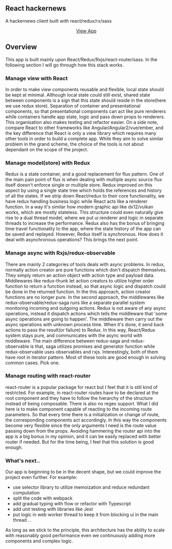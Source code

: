 ## React hackernews

A hackernews client built with react/redux/rx/sass


<p align="center">
  <a href="http://grave-digger-edward-54646.netlify.com/">View App</a>
</p>

## Overview

This app is built mainly upon React/Redux/Rxjs/react-router/sass. In the following section I will go through how this stack works.

### Manage view with React

In order to make view components reusable and flexible, local state should be kept at minimal. Although local state could still exist, shared state between components is a sign that this state should reside in the store(here we use redux store). Separation of container and presentational components, so that presentational components can act like pure renderers while containers handle app state, logic and pass down props to renderers. This organisation also makes testing and refactor easier.
On a side note, compare React to other frameworks like Angular/Angular2/vue/ember, and the key difference that React is only a view library which requires many other tools in order to build a complete app. While they aim to solve similar problem in the grand scheme, the choice of the tools is not about dependant on the scope of the project.

### Manage model(store) with Redux

Redux is a state container, and a good replacement for flux pattern. One of the main pain point of flux is when dealing with multiple async source flux itself doesn't enforce single or multiple store. Redux improved on this aspect by using a single state tree which holds the references and history of all the states. If we strip down React/redux to their core functionality, we have redux handling business logic while React acts like a renderer function. In a way it's similar how modern graphic api like dx12/vulkan works, which are mostly stateless. This structure could even naturally give rise to a dual thread model, where we put ui renderer and logic in separate threads to increase the performance. Redux also has the bonus of bringing time travel functionality to the app, where the state history of the app can be saved and replayed.  However, Redux itself is synchronous. How does it deal with asynchronous operations? This brings the next point.

### Manage async with Rxjs/redux-observable

There are mainly 2 categories of tools deals with async problems. In redux, normally action creator are pure functions which don't dispatch themselves. They simply return an action object with action type and payload data. Middlewares like redux-thunk let action creators to utilize higher order function to return a function instead, so that async logic and dispatch could be done in the returned function. In the this approach, action creator functions are no longer pure. In the second approach, the middlewares like redux-observable/redux-saga runs like a separate parallel system monitoring incoming and outgoing actions. Redux is not aware of any async operations, instead it dispatch actions which tells the middleware that 'some async operations are going to happen'. The middleware then carry out the async operations with unknown process time. When it's done, it send back actions to pass the result(or failure) to Redux. In this way, React/Redux system stays pure, and communicates with the async world with middleware. The main difference between redux-saga and redux-observable is that, saga utilizes promises and generator function while redux-observable uses observables and rxjs. Interestingly, both of them have root in iterator pattern. Most of these tools are good enough in solving common cases. Pick one.

### Manage routing with react-router

react-router is a popular package for react but I feel that it is still kind of restricted. For example, in react-router routes have to be declared at the root component and they have to follow the hierarchy of the structure instead of being composable. There is also no regex support. What I did here is to make component capable of reacting to the incoming route parameters. So that every time there is a initialization or change of route, the corresponding  components act accordingly. In this way the components become very flexible since the only arguments I need is the route value passing down from the props. Avoiding hammering the router api into the app is a big bonus in my opinion, and it can be easily replaced with better router if needed. But for the time being, I feel that this solution is good enough.

### What's next..

Our app is beginning to be in the decent shape, but we could improve the project even further. For example:
* use selector library to utilize memoization and reduce redundant computation
* split the code with webpack
* add gradual typing with flow or refactor with Typescript
* add unit testing with libraries like Jest
* put logic in web worker thread to keep it from blocking ui in the main thread
..

As long as we stick to the principle, this architecture has the ability to scale with reasonably good performance even we continuously adding more components and complex logic.
